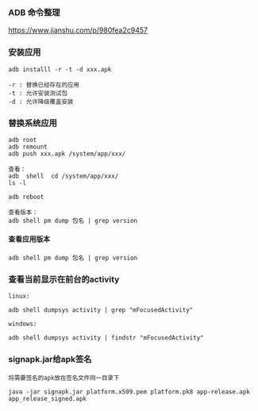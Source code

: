 ### ADB 命令整理

https://www.jianshu.com/p/980fea2c9457

### 安装应用
```
adb installl -r -t -d xxx.apk

-r : 替换已经存在的应用
-t : 允许安装测试包
-d : 允许降级覆盖安装
```
### 替换系统应用
```
adb root
adb remount
adb push xxx.apk /system/app/xxx/

查看：
adb  shell  cd /system/app/xxx/
ls -l

adb reboot

查看版本：
adb shell pm dump 包名 | grep version

```

#### 查看应用版本
```
adb shell pm dump 包名 | grep version
```

### 查看当前显示在前台的activity
```
linux:

adb shell dumpsys activity | grep "mFocusedActivity"

windows:

adb shell dumpsys activity | findstr "mFocusedActivity"
```



###  signapk.jar给apk签名
```
将需要签名的apk放在签名文件同一目录下

java -jar signapk.jar platform.x509.pem platform.pk8 app-release.apk app_release_signed.apk
```


